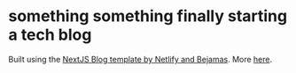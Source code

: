
# something something finally starting a tech blog

Built using the [NextJS Blog template by Netlify and Bejamas](https://github.com/netlify-templates/nextjs-blog-theme). More [here](./attribution.md).
